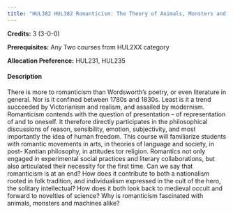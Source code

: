 ```yaml
---
title: "HUL382 HUL382 Romanticism: The Theory of Animals, Monsters and Machines"
---
```

**Credits:** 3 (3-0-0)

**Prerequisites:** Any Two courses from HUL2XX category 

**Allocation Preference:** HUL231, HUL235

#### Description
There is more to romanticism than Wordsworth’s poetry, or even literature in general. Nor is it confined between 1780s and 1830s. Least is it a trend succeeded by Victorianism and realism, and assailed by modernism. Romanticism contends with the question of presentation – of representation of and to oneself. It therefore directly participates in the philosophical discussions of reason, sensibility, emotion, subjectivity, and most importantly the idea of human freedom. This course will familiarize students with romantic movements in arts, in theories of language and society, in post- Kantian philosophy, in attitudes tor religion. Romantics not only engaged in experimental social practices and literary collaborations, but also articulated their necessity for the first time. Can we say that romanticism is at an end? How does it contribute to both a nationalism rooted in folk tradition, and individualism expressed in the cult of the hero, the solitary intellectual? How does it both look back to medieval occult and forward to novelties of science? Why is romanticism fascinated with animals, monsters and machines alike?